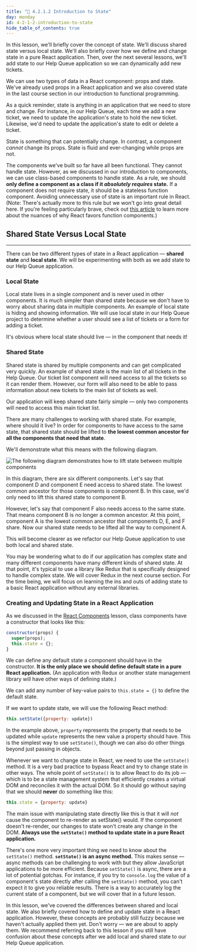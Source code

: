 ```yaml
---
title: "📓 4.2.1.2 Introduction to State"
day: monday
id: 4-2-1-2-introduction-to-state
hide_table_of_contents: true
---
```


In this lesson, we'll briefly cover the concept of state. We'll discuss shared state versus local state. We'll also briefly cover how we define and change state in a pure React application. Then, over the next several lessons, we'll add state to our Help Queue application so we can dynamically add new tickets.

We can use two types of data in a React component: props and state. We've already used props in a React application and we also covered state in the last course section in our introduction to functional programming.

As a quick reminder, state is anything in an application that we need to store and change. For instance, in our Help Queue, each time we add a new ticket, we need to update the application's state to hold the new ticket. Likewise, we'd need to update the application's state to edit or delete a ticket.

State is something that can potentially change. In contrast, a component _cannot_ change its props. State is fluid and ever-changing while props are not.

The components we've built so far have all been functional. They cannot handle state. However, as we discussed in our introduction to components, we can use class-based components to handle state. As a rule, we should **only define a component as a class if it _absolutely requires_ state.** If a component does not require state, it should be a stateless function component. Avoiding unnecessary use of state is an important rule in React. (Note: There's actually more to this rule but we won't go into great detail here. If you're feeling particularly brave, check out [this article](https://overreacted.io/how-are-function-components-different-from-classes/) to learn more about the nuances of why React favors function components.)

## Shared State Versus Local State
---

There can be two different types of state in a React application — **shared state** and **local state**. We will be experimenting with both as we add state to our Help Queue application.

### Local State

Local state lives in a single component and is never used in other components. It is much simpler than shared state because we don't have to worry about sharing data in multiple components. An example of local state is hiding and showing information. We will use local state in our Help Queue project to determine whether a user should see a list of tickets or a form for adding a ticket. 

It's obvious where local state should live — in the component that needs it!

### Shared State

Shared state is shared by multiple components and can get complicated very quickly. An example of shared state is the main list of all tickets in the Help Queue. Our ticket list component will need access to all the tickets so it can render them. However, our form will also need to be able to pass information about new tickets to the main list of tickets as well.

Our application will keep shared state fairly simple — only two components will need to access this main ticket list.

There are many challenges to working with shared state. For example, where should it live? In order for components to have access to the same state, that shared state should be lifted to **the lowest common ancestor for all the components that need that state**.

We'll demonstrate what this means with the following diagram.

![The following diagram demonstrates how to lift state between multiple components](https://learnhowtoprogram.s3.us-west-2.amazonaws.com/React/Week-1-React-2019/state-diagram.jpg)

In this diagram, there are six different components. Let's say that component D and component E need access to shared state. The lowest common ancestor for those components is component B. In this case, we'd only need to lift this shared state to component B.

However, let's say that component F also needs access to the same state. That means component B is no longer a common ancestor. At this point, component A is the lowest common ancestor that components D, E, and F share. Now our shared state needs to be lifted all the way to component A.

This will become clearer as we refactor our Help Queue application to use both local and shared state.

You may be wondering what to do if our application has complex state and many different components have many different kinds of shared state. At that point, it's typical to use a library like Redux that is specifically designed to handle complex state. We will cover Redux in the next course section. For the time being, we will focus on learning the ins and outs of adding state to a basic React application without any external libraries.

### Creating and Updating State in a React Application

As we discussed in the [React Components](/react/react-fundamentals/react-components) lesson, class components have a constructor that looks like this:

```js
constructor(props) {
  super(props);
  this.state = {};
}
```

We can define any default state a component should have in the constructor. **It is the only place we should define default state in a pure React application.** (An application with Redux or another state management library will have other ways of defining state.)

We can add any number of key-value pairs to `this.state = {}` to define the default state.

If we want to update state, we will use the following React method:

```js
this.setState({property: update})
```

In the example above, `property` represents the property that needs to be updated while `update` represents the new value a property should have. This is the simplest way to use `setState()`, though we can also do other things beyond just passing in objects.

Whenever we want to change state in React, we need to use the `setState()` method. It is a very bad practice to bypass React and try to change state in other ways. The whole point of `setState()` is to allow React to do its job — which is to be a state management system that efficiently creates a virtual DOM and reconciles it with the actual DOM. So it should go without saying that we should **never** do something like this:

```js
this.state = {property: update}
```

The main issue with manipulating state directly like this is that it will *not* cause the component to re-render as setState() would. If the component doesn't re-render, our changes to state won't create any change in the DOM. **Always use the `setState()` method to update state in a pure React application.**

There's one more very important thing we need to know about the `setState()` method. **`setState()` is an async method.** This makes sense — async methods can be challenging to work with but they allow JavaScript applications to be more efficient. Because `setState()` is async, there are a lot of potential gotchas. For instance, if you try to `console.log` the value of a component's state directly after calling the `setState()` method, you can't expect it to give you reliable results. There is a way to accurately log the current state of a component, but we will cover that in a future lesson.

In this lesson, we've covered the differences between shared and local state. We also briefly covered how to define and update state in a React application. However, these concepts are probably still fuzzy because we haven't actually applied them yet. Don't worry — we are about to apply them. We recommend referring back to this lesson if you still have confusion about these concepts after we add local and shared state to our Help Queue application.
